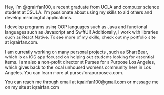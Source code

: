Hey, I’m @iqrairfan100, a recent graduate from UCLA and computer science student at CSULA. I'm passionate about using my skills to aid others and develop meaningful applications. 

I develop programs using OOP languages such as Java and functional languages such as Javascript and SwiftUI! Additionally, I work with libraries such as React Native. To see more of my skills, check out my portfolio site at iqrairfan.com. 

I am currently working on many personal projects , such as ShareBear, which is an IOS app focused on helping out students looking for essential items. I am also a non-profit director at Purses for a Purpose Los Angeles, which gives back to the local unhoused womens community here in Los Angeles. You can learn more at pursesforapurposela.com. 

You can reach me through email at iqrairfan100@gmail.com or message me on my site at iqrairfan.com 

